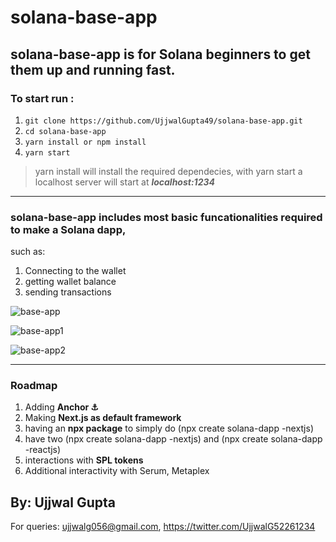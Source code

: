 # solana-base-app

## solana-base-app is for Solana beginners to get them up and running fast.

### To start run :
1) `git clone https://github.com/UjjwalGupta49/solana-base-app.git`
2) `cd solana-base-app`
3) `yarn install or npm install`
4) `yarn start`
> yarn install will install the required dependecies,
> with yarn start a localhost server will start at ***localhost:1234***

--------------------
### solana-base-app includes most basic funcationalities required to make a Solana dapp,
such as:
1) Connecting to the wallet
2) getting wallet balance
3) sending transactions

![base-app](https://user-images.githubusercontent.com/83765858/150945108-ee8f007b-8d6e-4f5d-a44c-66b635e796b8.png)


![base-app1](https://user-images.githubusercontent.com/83765858/150945371-d0703557-3f85-48e4-ba60-502b8c588bee.png)

![base-app2](https://user-images.githubusercontent.com/83765858/150945501-4df79f47-76b1-414b-ad58-f7f50c38f2e8.png)

--------------------

### Roadmap
1) Adding **Anchor ⚓**
2) Making **Next.js as default framework**
3) having an **npx package** to simply do (npx create solana-dapp -nextjs)
4) have two (npx create solana-dapp -nextjs) and (npx create solana-dapp -reactjs)
5) interactions with **SPL tokens**
6) Additional interactivity with Serum, Metaplex

## By: Ujjwal Gupta
For queries: ujjwalg056@gmail.com, 
https://twitter.com/UjjwalG52261234
